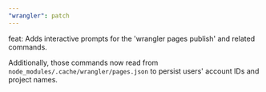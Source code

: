 ```yaml
---
"wrangler": patch
---
```


feat: Adds interactive prompts for the 'wrangler pages publish' and related commands.

Additionally, those commands now read from `node_modules/.cache/wrangler/pages.json` to persist users' account IDs and project names.
